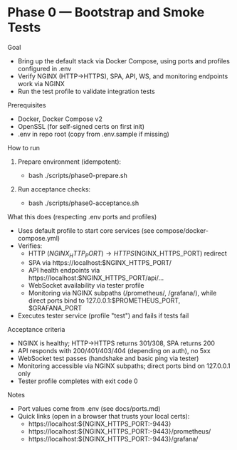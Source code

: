 # Phase 0 — Bootstrap and Smoke Tests

Goal
- Bring up the default stack via Docker Compose, using ports and profiles configured in .env
- Verify NGINX (HTTP→HTTPS), SPA, API, WS, and monitoring endpoints work via NGINX
- Run the test profile to validate integration tests

Prerequisites
- Docker, Docker Compose v2
- OpenSSL (for self-signed certs on first init)
- .env in repo root (copy from .env.sample if missing)

How to run
1) Prepare environment (idempotent):
   - bash ./scripts/phase0-prepare.sh

2) Run acceptance checks:
   - bash ./scripts/phase0-acceptance.sh

What this does (respecting .env ports and profiles)
- Uses default profile to start core services (see compose/docker-compose.yml)
- Verifies:
  - HTTP ($NGINX_HTTP_PORT) → HTTPS ($NGINX_HTTPS_PORT) redirect
  - SPA via https://localhost:$NGINX_HTTPS_PORT/
  - API health endpoints via https://localhost:$NGINX_HTTPS_PORT/api/...
  - WebSocket availability via tester profile
  - Monitoring via NGINX subpaths (/prometheus/, /grafana/), while direct ports bind to 127.0.0.1:$PROMETHEUS_PORT, $GRAFANA_PORT
- Executes tester service (profile "test") and fails if tests fail

Acceptance criteria
- NGINX is healthy; HTTP→HTTPS returns 301/308, SPA returns 200
- API responds with 200/401/403/404 (depending on auth), no 5xx
- WebSocket test passes (handshake and basic ping via tester)
- Monitoring accessible via NGINX subpaths; direct ports bind on 127.0.0.1 only
- Tester profile completes with exit code 0

Notes
- Port values come from .env (see docs/ports.md)
- Quick links (open in a browser that trusts your local certs):
  - https://localhost:${NGINX_HTTPS_PORT:-9443}
  - https://localhost:${NGINX_HTTPS_PORT:-9443}/prometheus/
  - https://localhost:${NGINX_HTTPS_PORT:-9443}/grafana/
